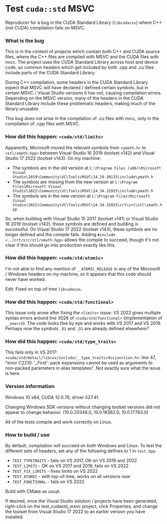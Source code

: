# Test `cuda::std` MSVC

Reproducer for a bug in the CUDA Standard Library (`libcudacxx`) where C++ (not CUDA) compilation fails on MSVC.

### What is the bug

This is in the context of projects which contain both C++ and CUDA source files, where the C++ files are compiled with MSVC and the CUDA files with nvcc. The project uses the CUDA Standard Library across host and device code, so common headers which get included by both .cpp and .cu files include parts of the CUDA Standard Library.

During C++ compilation, some headers in the CUDA Standard Library expect that MSVC will have declared / defined certain symbols, but in certain MSVC / Visual Studio versions it has not, causing compilation errors. Depending on the MSVC version, many of the headers in the CUDA Standard Library include these problematic headers, making much of the library unusable.

This bug does not arise in the compilation of .cu files with nvcc, only in the compilation of .cpp files with MSVC.

### How did this happen: `<cuda/std/limits>`

Apparently, Microsoft moved the relevant symbols from `<ymath.h>` to `<stl/xmath.hpp>` between Visual Studio 16 2019 (toolset v142) and Visual Studio 17 2022 (toolset v143). On my machine:
- The symbols are in the old version at `C:\Program Files (x86)\Microsoft Visual Studio\2019\Community\VC\Tools\MSVC\14.29.30133\include\ymath.h`
- The symbols are missing from the new version at `C:\Program Files\Microsoft Visual Studio\2022\Community\VC\Tools\MSVC\14.34.31933\include\ymath.h`
- The symbols are in the new version at `C:\Program Files\Microsoft Visual Studio\2022\Community\VC\Tools\MSVC\14.34.31933\crt\src\stl\xmath.hpp`

So, when building with Visual Studio 15 2017 (toolset v141) or Visual Studio 16 2019 (toolset v142), these symbols are defined and building is successful. On Visual Studio 17 2022 (toolset v143), these symbols are no longer defined and the compile fails. Adding `#include <../crt/src/stl/xmath.hpp>` allows the compile to succeed, though it's not clear if this should go into production exactly like this.

### How did this happen: `<cuda/std/atomic>`

I'm not able to find any mention of `__ATOMIC_RELEASE` in any of the Microsoft / Windows headers on my machine, so it appears that this code should never have worked.

Edit: Fixed on top-of-tree `libcudacxx`.

### How did this happen: `<cuda/std/functional>`

This issue only arose after fixing the `<limits>` issue. VS 2022 gives multiple syntax errors around line 3026 of `<cuda/std/functional>` (implementation of `__search`). The code looks fine by eye and works with VS 2017 and VS 2019. Perhaps now the symbols `_D1` and `_D2` are already defined elsewhere?

### How did this happen: `<cuda/std/type_traits>`

This fails only in VS 2017: `<cuda/std/detail/libcxx/include/__type_traits/disjunction.h>`: line 47, "error C2210: '_First': pack expansions cannot be used as arguments to non-packed parameters in alias templates". Not exactly sure what the issue is here.

### Version information

Windows 10 x64, CUDA 12.0.76, driver 527.41.

Changing Windows SDK versions without changing toolset versions did not appear to change behavior. (10.0.20348.0, 10.0.18362.0, 10.0.17763.0)

All of the tests compile and work correctly on Linux.

### How to build / use

By default, compilation will succeed on both Windows and Linux. To test the different sets of headers, set any of the following defines to 1 in `test.hpp`:
- `TEST_TYPETRAITS` - fails on VS 2017, OK on VS 2019 and 2022
- `TEST_LIMITS` - OK on VS 2017 and 2019, fails on VS 2022
- `TEST_FIX_LIMITS` - fixes limits on VS 2022
- `TEST_ATOMIC` - with top-of-tree, works on all versions now
- `TEST_FUNCTIONAL` - fails on VS 2022

Build with CMake as usual.

If desired, once the Visual Studio solution / projects have been generated, right-click on the test_cudastd_msvc project, click Properties, and change the toolset from Visual Studio 17 2022 to an earlier version you have installed.
